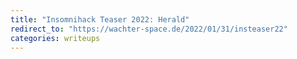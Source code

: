 ```yaml
---
title: "Insomnihack Teaser 2022: Herald"
redirect_to: "https://wachter-space.de/2022/01/31/insteaser22"
categories: writeups
---
```


